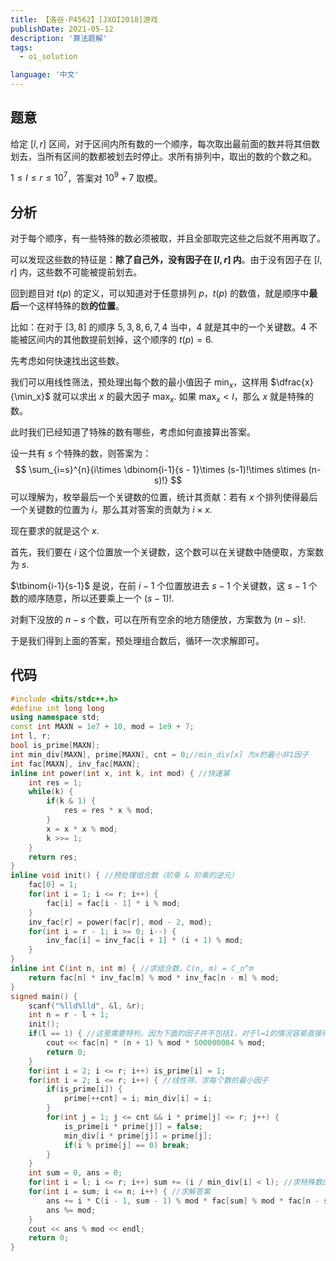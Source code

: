 ```yaml
---
title: 【洛谷-P4562】[JXOI2018]游戏
publishDate: 2021-05-12
description: '算法题解'
tags:
  - oi_solution

language: '中文'
---
```


## 题意

给定 $[l, r]$ 区间，对于区间内所有数的一个顺序，每次取出最前面的数并将其倍数划去，当所有区间的数都被划去时停止。求所有排列中，取出的数的个数之和。

$1\leq l\leq r\leq 10^7$，答案对 $10^9+7$ 取模。

## 分析

对于每个顺序，有一些特殊的数必须被取，并且全部取完这些之后就不用再取了。

可以发现这些数的特征是：**除了自己外，没有因子在 $[l, r]$ 内**。由于没有因子在 $[l, r]$ 内，这些数不可能被提前划去。

回到题目对 $t(p)$ 的定义，可以知道对于任意排列 $p$，$t(p)$ 的数值，就是顺序中**最后**一个这样特殊的数**的位置**。

比如：在对于 $[3, 8]$ 的顺序 $5, 3, 8, 6, 7, 4$ 当中，$4$ 就是其中的一个关键数。$4$ 不能被区间内的其他数提前划掉，这个顺序的 $t(p)=6$.

先考虑如何快速找出这些数。

我们可以用线性筛法，预处理出每个数的最小值因子 $\min_x$，这样用 $\dfrac{x}{\min_x}$ 就可以求出 $x$ 的最大因子 $\max_x$. 如果 $\max_x < l$，那么 $x$ 就是特殊的数。

此时我们已经知道了特殊的数有哪些，考虑如何直接算出答案。

设一共有 $s$ 个特殊的数，则答案为：
$$
\sum_{i=s}^{n}{i\times \dbinom{i-1}{s - 1}\times (s-1)!\times s\times (n-s)!}
$$
可以理解为，枚举最后一个关键数的位置，统计其贡献：若有 $x$ 个排列使得最后一个关键数的位置为 $i$，那么其对答案的贡献为 $i\times x$.

现在要求的就是这个 $x$. 

首先，我们要在 $i$ 这个位置放一个关键数，这个数可以在关键数中随便取，方案数为 $s$.

$\tbinom{i-1}{s-1}$ 是说，在前 $i-1$ 个位置放进去 $s-1$ 个关键数，这 $s-1$ 个数的顺序随意，所以还要乘上一个 $(s-1)!$.

对剩下没放的 $n-s$ 个数，可以在所有空余的地方随便放，方案数为 $(n-s)!$.

于是我们得到上面的答案，预处理组合数后，循环一次求解即可。

## 代码

```cpp
#include <bits/stdc++.h>
#define int long long
using namespace std;
const int MAXN = 1e7 + 10, mod = 1e9 + 7;
int l, r;
bool is_prime[MAXN];
int min_div[MAXN], prime[MAXN], cnt = 0;//min_div[x] 为x的最小非1因子
int fac[MAXN], inv_fac[MAXN];
inline int power(int x, int k, int mod) { //快速幂
	int res = 1;
	while(k) {
		if(k & 1) {
			res = res * x % mod;
		}
		x = x * x % mod;
		k >>= 1;
	}
	return res;
}
inline void init() { //预处理组合数（阶乘 & 阶乘的逆元）
	fac[0] = 1;
	for(int i = 1; i <= r; i++) {
		fac[i] = fac[i - 1] * i % mod;
	}
	inv_fac[r] = power(fac[r], mod - 2, mod);
	for(int i = r - 1; i >= 0; i--) {
		inv_fac[i] = inv_fac[i + 1] * (i + 1) % mod;
	}
}
inline int C(int n, int m) { //求组合数，C(n, m) = C_n^m
	return fac[n] * inv_fac[m] % mod * inv_fac[n - m] % mod;
}
signed main() {
	scanf("%lld%lld", &l, &r);
	int n = r - l + 1;
	init();
	if(l == 1) { //这里需要特判，因为下面的因子并不包括1，对于l=1的情况容易直接得出答案
		cout << fac[n] * (n + 1) % mod * 500000004 % mod;
		return 0;
	}
	for(int i = 2; i <= r; i++) is_prime[i] = 1;
	for(int i = 2; i <= r; i++) { //线性筛，求每个数的最小因子
		if(is_prime[i]) {
			prime[++cnt] = i; min_div[i] = i;
		}
		for(int j = 1; j <= cnt && i * prime[j] <= r; j++) {
			is_prime[i * prime[j]] = false;
			min_div[i * prime[j]] = prime[j];
			if(i % prime[j] == 0) break;
		}
	}
	int sum = 0, ans = 0;
	for(int i = l; i <= r; i++) sum += (i / min_div[i] < l); //求特殊数的个数
	for(int i = sum; i <= n; i++) { //求解答案
		ans += i * C(i - 1, sum - 1) % mod * fac[sum] % mod * fac[n - sum] % mod;
		ans %= mod;
	}
	cout << ans % mod << endl;
	return 0;
}
```



